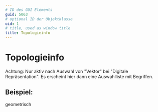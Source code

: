 ```yaml
---
# ID des GUI Elements
guid: 5063
# optional ID der Objektklasse
oid: 1
# title, used as window title
title: Topologieinfo
---
```


# Topologieinfo

Achtung: Nur aktiv nach Auswahl von "Vektor" bei "Digitale Repräsentation". Es erscheint hier dann eine Auswahlliste mit Begriffen.

## Beispiel:

geometrisch
